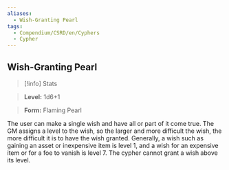 ```yaml
---
aliases:
  - Wish-Granting Pearl
tags:
  - Compendium/CSRD/en/Cyphers
  - Cypher
---
```

  
    
## Wish-Granting Pearl    
>[!info] Stats    
> **Level:** 1d6+1    
> **Form:** Flaming Pearl  
    
The user can make a single wish and have all or part of it come true. The GM assigns a level to the wish, so the larger and more difficult the wish, the more difficult it is to have the wish granted. Generally, a wish such as gaining an asset or inexpensive item is level 1, and a wish for an expensive item or for a foe to vanish is level 7. The cypher cannot grant a wish above its level.